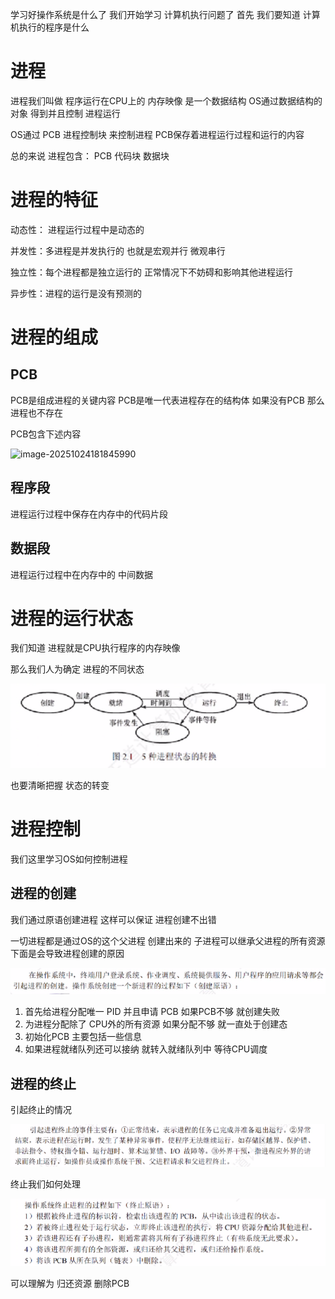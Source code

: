 学习好操作系统是什么了 我们开始学习 计算机执行问题了 首先 我们要知道 计算机执行的程序是什么

# 进程

进程我们叫做 程序运行在CPU上的 内存映像 是一个数据结构 OS通过数据结构的对象 得到并且控制 进程运行

OS通过 PCB 进程控制块 来控制进程 PCB保存着进程运行过程和运行的内容	

总的来说 进程包含： PCB 代码块 数据块

# 进程的特征

动态性： 进程运行过程中是动态的

并发性：多进程是并发执行的 也就是宏观并行 微观串行

独立性：每个进程都是独立运行的 正常情况下不妨碍和影响其他进程运行

异步性：进程的运行是没有预测的 

# 进程的组成

## PCB

PCB是组成进程的关键内容 PCB是唯一代表进程存在的结构体 如果没有PCB 那么进程也不存在

PCB包含下述内容

![image-20251024181845990](../../../../../AppData/Roaming/Typora/typora-user-images/image-20251024181845990.png)

## 程序段

进程运行过程中保存在内存中的代码片段

## 数据段

进程运行过程中在内存中的 中间数据

# 进程的运行状态

我们知道 进程就是CPU执行程序的内存映像

那么我们人为确定 进程的不同状态

![image-20251027102951064](https://raw.githubusercontent.com/Xioaruan912/pic/main/image-20251027102951064.png)

也要清晰把握 状态的转变

# 进程控制

我们这里学习OS如何控制进程 

## 进程的创建

我们通过原语创建进程 这样可以保证 进程创建不出错

一切进程都是通过OS的这个父进程 创建出来的 子进程可以继承父进程的所有资源 下面是会导致进程创建的原因

![image-20251027103150597](https://raw.githubusercontent.com/Xioaruan912/pic/main/image-20251027103150597.png)

1. 首先给进程分配唯一 PID 并且申请 PCB 如果PCB不够 就创建失败
2. 为进程分配除了 CPU外的所有资源 如果分配不够 就一直处于创建态
3. 初始化PCB 主要包括一些信息
4. 如果进程就绪队列还可以接纳 就转入就绪队列中 等待CPU调度

## 进程的终止

引起终止的情况

![image-20251027103414513](https://raw.githubusercontent.com/Xioaruan912/pic/main/image-20251027103414513.png)

终止我们如何处理

![image-20251027103432756](https://raw.githubusercontent.com/Xioaruan912/pic/main/image-20251027103432756.png)

可以理解为 归还资源 删除PCB
